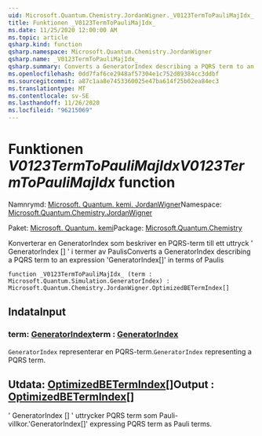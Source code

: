 ```yaml
---
uid: Microsoft.Quantum.Chemistry.JordanWigner._V0123TermToPauliMajIdx_
title: Funktionen _V0123TermToPauliMajIdx_
ms.date: 11/25/2020 12:00:00 AM
ms.topic: article
qsharp.kind: function
qsharp.namespace: Microsoft.Quantum.Chemistry.JordanWigner
qsharp.name: _V0123TermToPauliMajIdx_
qsharp.summary: Converts a GeneratorIndex describing a PQRS term to an expression 'GeneratorIndex[]' in terms of Paulis
ms.openlocfilehash: 0dd7faf6ce2948af57304e1c752d89384cc3ddbf
ms.sourcegitcommit: a87c1aa8e7453360025e47ba614f25b02ea84ec3
ms.translationtype: MT
ms.contentlocale: sv-SE
ms.lasthandoff: 11/26/2020
ms.locfileid: "96215069"
---
```

# <a name="_v0123termtopaulimajidx_-function"></a><span data-ttu-id="fb2ee-102">Funktionen _V0123TermToPauliMajIdx_</span><span class="sxs-lookup"><span data-stu-id="fb2ee-102">_V0123TermToPauliMajIdx_ function</span></span>

<span data-ttu-id="fb2ee-103">Namnrymd: [Microsoft. Quantum. kemi. JordanWigner](xref:Microsoft.Quantum.Chemistry.JordanWigner)</span><span class="sxs-lookup"><span data-stu-id="fb2ee-103">Namespace: [Microsoft.Quantum.Chemistry.JordanWigner](xref:Microsoft.Quantum.Chemistry.JordanWigner)</span></span>

<span data-ttu-id="fb2ee-104">Paket: [Microsoft. Quantum. kemi](https://nuget.org/packages/Microsoft.Quantum.Chemistry)</span><span class="sxs-lookup"><span data-stu-id="fb2ee-104">Package: [Microsoft.Quantum.Chemistry](https://nuget.org/packages/Microsoft.Quantum.Chemistry)</span></span>


<span data-ttu-id="fb2ee-105">Konverterar en GeneratorIndex som beskriver en PQRS-term till ett uttryck ' GeneratorIndex [] ' i termer av Paulis</span><span class="sxs-lookup"><span data-stu-id="fb2ee-105">Converts a GeneratorIndex describing a PQRS term to an expression 'GeneratorIndex[]' in terms of Paulis</span></span>

```qsharp
function _V0123TermToPauliMajIdx_ (term : Microsoft.Quantum.Simulation.GeneratorIndex) : Microsoft.Quantum.Chemistry.JordanWigner.OptimizedBETermIndex[]
```


## <a name="input"></a><span data-ttu-id="fb2ee-106">Indata</span><span class="sxs-lookup"><span data-stu-id="fb2ee-106">Input</span></span>

### <a name="term--generatorindex"></a><span data-ttu-id="fb2ee-107">term: [GeneratorIndex](xref:Microsoft.Quantum.Simulation.GeneratorIndex)</span><span class="sxs-lookup"><span data-stu-id="fb2ee-107">term : [GeneratorIndex](xref:Microsoft.Quantum.Simulation.GeneratorIndex)</span></span>

<span data-ttu-id="fb2ee-108">`GeneratorIndex` representerar en PQRS-term.</span><span class="sxs-lookup"><span data-stu-id="fb2ee-108">`GeneratorIndex` representing a PQRS term.</span></span>



## <a name="output--optimizedbetermindex"></a><span data-ttu-id="fb2ee-109">Utdata: [OptimizedBETermIndex](xref:Microsoft.Quantum.Chemistry.JordanWigner.OptimizedBETermIndex)[]</span><span class="sxs-lookup"><span data-stu-id="fb2ee-109">Output : [OptimizedBETermIndex](xref:Microsoft.Quantum.Chemistry.JordanWigner.OptimizedBETermIndex)[]</span></span>

<span data-ttu-id="fb2ee-110">' GeneratorIndex [] ' uttrycker PQRS term som Pauli-villkor.</span><span class="sxs-lookup"><span data-stu-id="fb2ee-110">'GeneratorIndex[]' expressing PQRS term as Pauli terms.</span></span>